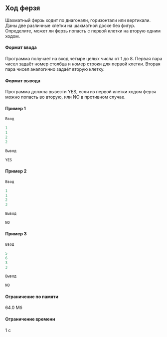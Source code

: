 ## Ход ферзя ##

Шахматный ферзь ходит по диагонали, горизонтали или вертикали. Даны две различные клетки на шахматной доске без фигур. Определите, может ли ферзь попасть с первой клетки на вторую одним ходом.

#### Формат ввода ####

Программа получает на вход четыре целых числа от 1 до 8. Первая пара чисел задаёт номер столбца и номер строки для первой клетки. Вторая пара чисел аналогично задаёт вторую клетку.

#### Формат вывода ####

Программа должна вывести YES, если из первой клетки ходом ферзя можно попасть во вторую, или NO в противном случае.
#### Пример 1 ####

```objectivec
Ввод

1
1
2
2
```

```objectivec
Вывод

YES
```
#### Пример 2 ####

```objectivec
Ввод

1
1
2
3
```

```objectivec
Вывод

NO
```
#### Пример 3 ####

```objectivec
Ввод

5
6
3
3
```

```objectivec
Вывод

NO
```

#### Ограничение по памяти ####
64.0 Мб
#### Ограничение времени ####
1 с

